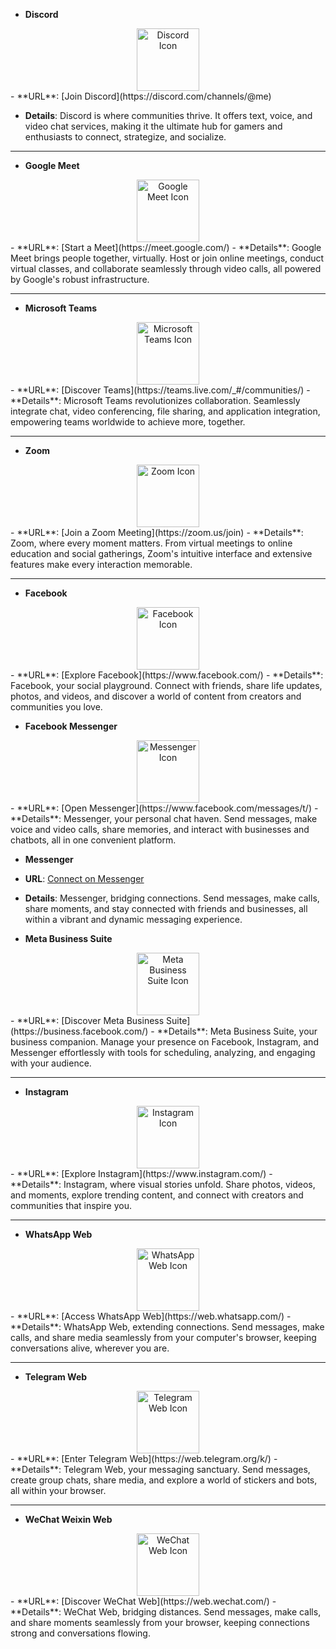 - **Discord** 
<div align="center">
    <img src="https://img.icons8.com/color/452/discord-logo.png" alt="Discord Icon" width="100px"/>
</div>
- **URL**: [Join Discord](https://discord.com/channels/@me)

- **Details**: Discord is where communities thrive. It offers text, voice, and video chat services, making it the ultimate hub for gamers and enthusiasts to connect, strategize, and socialize.

---

- **Google Meet** 
<div align="center">
    <img src="https://img.icons8.com/color/452/google-meet.png" alt="Google Meet Icon" width="100px"/>
</div>
- **URL**: [Start a Meet](https://meet.google.com/)
- **Details**: Google Meet brings people together, virtually. Host or join online meetings, conduct virtual classes, and collaborate seamlessly through video calls, all powered by Google's robust infrastructure.

---

- **Microsoft Teams** 
<div align="center">
    <img src="https://img.icons8.com/color/452/microsoft-teams.png" alt="Microsoft Teams Icon" width="100px"/>
</div>
- **URL**: [Discover Teams](https://teams.live.com/_#/communities/)
- **Details**: Microsoft Teams revolutionizes collaboration. Seamlessly integrate chat, video conferencing, file sharing, and application integration, empowering teams worldwide to achieve more, together.

---

- **Zoom** 
<div align="center">
    <img src="https://img.icons8.com/color/452/zoom.png" alt="Zoom Icon" width="100px"/>
</div>
- **URL**: [Join a Zoom Meeting](https://zoom.us/join)
- **Details**: Zoom, where every moment matters. From virtual meetings to online education and social gatherings, Zoom's intuitive interface and extensive features make every interaction memorable.

---

- **Facebook** 
<div align="center">
    <img src="https://img.icons8.com/color/452/facebook-new.png" alt="Facebook Icon" width="100px"/>
</div>
- **URL**: [Explore Facebook](https://www.facebook.com/)
- **Details**: Facebook, your social playground. Connect with friends, share life updates, photos, and videos, and discover a world of content from creators and communities you love.

- **Facebook Messenger** 
<div align="center">
    <img src="https://img.icons8.com/color/452/facebook-messenger.png" alt="Messenger Icon" width="100px"/>
</div>
- **URL**: [Open Messenger](https://www.facebook.com/messages/t/)
- **Details**: Messenger, your personal chat haven. Send messages, make voice and video calls, share memories, and interact with businesses and chatbots, all in one convenient platform.

- **Messenger** 
- **URL**: [Connect on Messenger](https://www.messenger.com/)
- **Details**: Messenger, bridging connections. Send messages, make calls, share moments, and stay connected with friends and businesses, all within a vibrant and dynamic messaging experience.

- **Meta Business Suite** 
<div align="center">
    <img src="https://img.icons8.com/color/452/facebook-business.png" alt="Meta Business Suite Icon" width="100px"/>
</div>
- **URL**: [Discover Meta Business Suite](https://business.facebook.com/)
- **Details**: Meta Business Suite, your business companion. Manage your presence on Facebook, Instagram, and Messenger effortlessly with tools for scheduling, analyzing, and engaging with your audience.

---

- **Instagram** 
<div align="center">
    <img src="https://img.icons8.com/color/452/instagram-new.png" alt="Instagram Icon" width="100px"/>
</div>
- **URL**: [Explore Instagram](https://www.instagram.com/)
- **Details**: Instagram, where visual stories unfold. Share photos, videos, and moments, explore trending content, and connect with creators and communities that inspire you.

---

- **WhatsApp Web** 
<div align="center">
    <img src="https://img.icons8.com/color/452/whatsapp--v1.png" alt="WhatsApp Web Icon" width="100px"/>
</div>
- **URL**: [Access WhatsApp Web](https://web.whatsapp.com/)
- **Details**: WhatsApp Web, extending connections. Send messages, make calls, and share media seamlessly from your computer's browser, keeping conversations alive, wherever you are.

---

- **Telegram Web** 
<div align="center">
    <img src="https://img.icons8.com/color/452/telegram-app.png" alt="Telegram Web Icon" width="100px"/>
</div>
- **URL**: [Enter Telegram Web](https://web.telegram.org/k/)
- **Details**: Telegram Web, your messaging sanctuary. Send messages, create group chats, share media, and explore a world of stickers and bots, all within your browser.

---

- **WeChat Weixin Web** 
<div align="center">
    <img src="https://img.icons8.com/color/452/wechat-app.png" alt="WeChat Web Icon" width="100px"/>
</div>
- **URL**: [Discover WeChat Web](https://web.wechat.com/)
- **Details**: WeChat Web, bridging distances. Send messages, make calls, and share moments seamlessly from your browser, keeping connections strong and conversations flowing.
